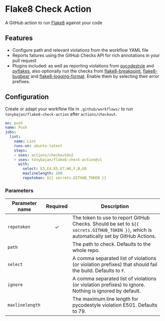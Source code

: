 # Flake8 Check Action

A GitHub action to run [Flake8](https://flake8.readthedocs.io/en/latest/) against your code

## Features

* Configure path and relevant violations from the workflow YAML file
* Reports failures using the GitHub Checks API for rich annotations in your pull request
* Plugins included: as well as reporting violations from [pycodestyle](https://pycodestyle.readthedocs.io/en/latest/) and [pyflakes](https://github.com/PyCQA/pyflakes), also optionally run the checks from [flake8-breakpoint](https://github.com/afonasev/flake8-breakpoint), [flake8-bugbear](https://github.com/PyCQA/flake8-bugbear) and [flake8-logging-format](https://github.com/globality-corp/flake8-logging-format). Enable them by selecting their error prefixes.


## Configuration

Create or adapt your workflow file in `.github/workflows/` to run `tonybajan/flake8-check-action` after `actions/checkout`.

```yaml
on: push
name: Push
jobs:
  lint:
    name: Lint
    runs-on: ubuntu-latest
    steps:
    - uses: actions/checkout@v2
    - uses: tonybajan/flake8-check-action@v1
      with:
        select: E3,E4,E5,E7,W6,F,B,G0
        maxlinelength: 100
        repotoken: ${{ secrets.GITHUB_TOKEN }}
```

### Parameters

| Parameter name  | Required  |  Description |
|---------------|:---:|---|
| `repotoken`     | ✓ |  The token to use to report GitHub Checks. Should be set to `${{ secrets.GITHUB_TOKEN }}`, which is automatically set by GitHub Actions.  |
| `path`          |   |  The path to check. Defaults to the whole repo. |
| `select`        |   |  A comma separated list of violations (or violation prefixes) that should fail the build. Defaults to `F`. |
| `ignore`        |   | A comma separated list of violations (or violation prefixes) to ignore. Nothing is ignored by default. |
| `maxlinelength` |   | The maximum line length for pycodestyle violation E501. Defaults to 79. |
